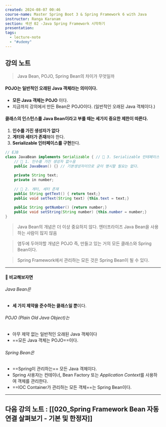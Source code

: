 ```yaml
---
created: 2024-08-07 00:46
course-name: Master Spring Boot 3 & Spring Framework 6 with Java
instructor: Ranga Karanam
section: 섹션 02 -Java Spring Framework 시작하기
presentation: 
tags:
  - lecture-note
  - "#udemy"
---
```

## 강의 노트
> Java Bean, POJO, Spring Bean의 차이가 무엇일까

#### POJO는 일반적인 오래된 Java 객체라는 의미이다.
- **모든 Java 객체는 POJO** 이다.
- 지금까지 강의에서 만든 Bean은 POJO이다. (일반적인 오래된 Java 객체이다.)

#### 클래스의 인스턴스를 Java Bean이라고 부를 때는 세가지 중요한 제한이 따른다.
1. **인수를 가진 생성자가 없다**
2. **게터와 세터가 존재**해야 한다.
3. **Serializable 인터페이스를 구현**한다.
```java
// EJB 
class JavaBean implements Serializable { // 📌 3. Serializable 인테페이스 구현
	// 📌 1. 인수를 가진 생성자 없ㅇ음
	public JavaBean() {} // 기본생성자이므로 굳이 명시할 필요는 없다.
	
	private String text;
	private in number;
	
	// 📌 2. 게터, 세터 존재
	public String getText() { return text;}
	public void setText(String text) {this.text = text;}
	
	public String getNumber() {return number;}
	public void setString(String number) {this.number = number;}
}
```

> Java Bean의 개념은 더 이상 중요하지 않다.
> 	엔터프라이즈 Java Bean을 사용하는 사람이 많지 않음

> 염두에 두어야할 개념은 POJO
> 	즉, 만들고 있는 거의 모든 클래스와 Spring Bean이다.

> Spring Framework에서 관리하는 모든 것은 Spring Bean이 될 수 있다.
---
#### 📌 비교해보자면
###### Java Bean은 
- **세 가지 제약을 준수하는 클래스일 뿐**이다.
###### POJO (Plain Old Java Object)는
- 아무 제약 없는 일반적인 오래된 Java 객체이다
- ==모든 Java 객체는 POJO==이다.
###### Spring Bean은
- ==Spring이 관리하는== 모든 Java 객체이다.
- Spring 사용자는 컨테이너, Bean Factory 또는 *Application Context*를 사용하여 객체를 관리한다.
- ==IOC Container가 관리하는 모든 객체==는 Spring Bean이다.

---
## 다음 강의 노트 : [[020_Spring Framework Bean 자동 연결 살펴보기 - 기본 및 한정자]]
